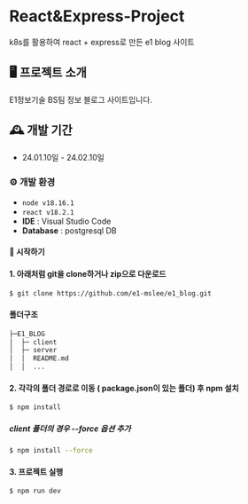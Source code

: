 # React&Express-Project
k8s를 활용하여 react + express로 만든 e1 blog 사이트

## 🖥️ 프로젝트 소개
E1정보기술 BS팀 정보 블로그 사이트입니다.
<br>

## 🕰️ 개발 기간
* 24.01.10일 - 24.02.10일

### ⚙️ 개발 환경
- `node v18.16.1`
- `react v18.2.1`
- **IDE** : Visual Studio Code
- **Database** : postgresql DB

#### 📌 시작하기

#### 1. 아래처럼 git을 clone하거나 zip으로 다운로드
```bash
$ git clone https://github.com/e1-mslee/e1_blog.git
```

#### 폴더구조
```sh
├─E1_BLOG
│  ├─ client
│  ├─ server
│  │  README.md
│  │  ...

```

#### 2. 각각의 폴더 경로로 이동 ( package.json이 있는 폴더) 후 npm 설치

```bash
$ npm install
```

##### client 폴더의 경우 --force 옵션 추가
```bash
$ npm install --force
```

#### 3. 프로젝트 실행
```bash
$ npm run dev
```
